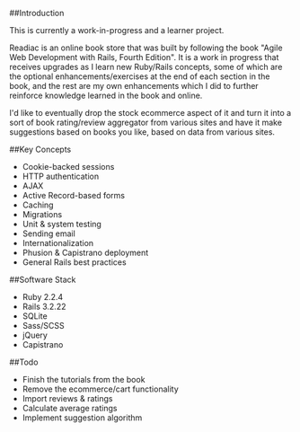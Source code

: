 ##Introduction

This is currently a work-in-progress and a learner project.

Readiac is an online book store that was built by following the book "Agile Web Development with Rails, Fourth Edition". It is a work in progress that receives upgrades as I learn new Ruby/Rails concepts, some of which are the optional enhancements/exercises at the end of each section in the book, and the rest are my own enhancements which I did to further reinforce knowledge learned in the book and online.

I'd like to eventually drop the stock ecommerce aspect of it and turn it into a sort of book rating/review aggregator from various sites and have it make suggestions based on books you like, based on data from various sites.

##Key Concepts
* Cookie-backed sessions
* HTTP authentication
* AJAX
* Active Record-based forms
* Caching
* Migrations
* Unit & system testing
* Sending email
* Internationalization
* Phusion & Capistrano deployment
* General Rails best practices

##Software Stack
* Ruby 2.2.4
* Rails 3.2.22
* SQLite
* Sass/SCSS
* jQuery
* Capistrano

##Todo
* Finish the tutorials from the book
* Remove the ecommerce/cart functionality
* Import reviews & ratings
* Calculate average ratings
* Implement suggestion algorithm
